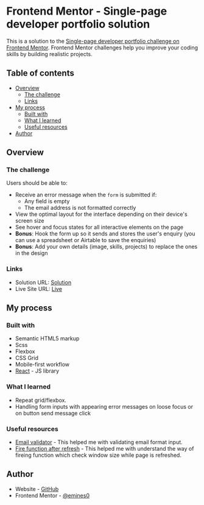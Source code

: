 # Frontend Mentor - Single-page developer portfolio solution

This is a solution to the [Single-page developer portfolio challenge on Frontend Mentor](https://www.frontendmentor.io/challenges/singlepage-developer-portfolio-bBVj2ZPi-x). Frontend Mentor challenges help you improve your coding skills by building realistic projects.

## Table of contents

- [Overview](#overview)
  - [The challenge](#the-challenge)
  - [Links](#links)
- [My process](#my-process)
  - [Built with](#built-with)
  - [What I learned](#what-i-learned)
  - [Useful resources](#useful-resources)
- [Author](#author)

## Overview

### The challenge

Users should be able to:

- Receive an error message when the `form` is submitted if:
  - Any field is empty
  - The email address is not formatted correctly
- View the optimal layout for the interface depending on their device's screen size
- See hover and focus states for all interactive elements on the page
- **Bonus**: Hook the form up so it sends and stores the user's enquiry (you can use a spreadsheet or Airtable to save the enquiries)
- **Bonus**: Add your own details (image, skills, projects) to replace the ones in the design

### Links

- Solution URL: [Solution](https://github.com/emines0/adam-keyes)
- Live Site URL: [Live](https://adam-keyes-lilac.vercel.app/)

## My process

### Built with

- Semantic HTML5 markup
- Scss
- Flexbox
- CSS Grid
- Mobile-first workflow
- [React](https://reactjs.org/) - JS library

### What I learned

- Repeat grid/flexbox.
- Handling form inputs with appearing error messages on loose focus or on button send message click

### Useful resources

- [Email validator](https://www.npmjs.com/package/validator) - This helped me with validating email format input.
- [Fire function after refresh](https://stackoverflow.com/questions/65119500/how-to-detect-a-page-refresh-in-react-to-perform-function) - This helped me with understand the way of fireing function which check window size while page is refreshed.

## Author

- Website - [GitHub](https://www.github.com/emines0)
- Frontend Mentor - [@emines0](https://www.frontendmentor.io/profile/emines0)
